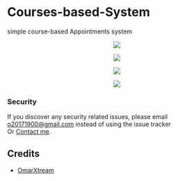 # Courses-based-System
simple course-based Appointments system

<p align="center"><img src="https://i.ibb.co/m4NCZhw/Screenshot-4.jpg"></p>
<p align="center"><img src="https://i.ibb.co/dgBpjtm/Screenshot-2.jpg"></p>
<p align="center"><img src="https://i.ibb.co/42zvT4g/Screenshot-1.jpg"></p>
<p align="center"><img src="https://i.ibb.co/cXrS3fZ/Screenshot-3.jpg"></p>


### Security

If you discover any security related issues, please email o20171900@gmail.com instead of using the issue tracker <br>
Or [Contact me](https://solo.to/omarxtream).

## Credits

-   [OmarXtream](https://github.com/OmarXtream)
